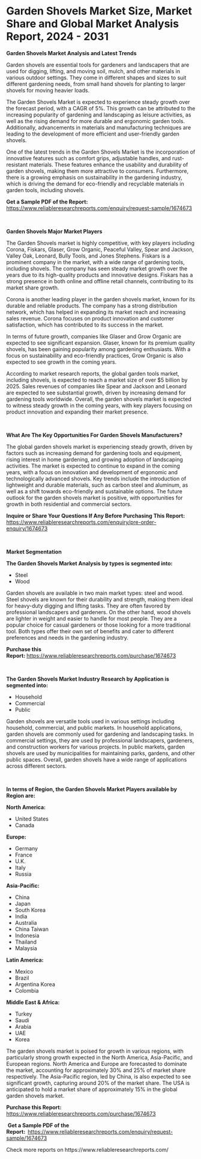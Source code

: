 <p><h1>Garden Shovels Market Size, Market Share and Global Market Analysis Report, 2024 - 2031</h1></p><p><strong>Garden Shovels Market Analysis and Latest Trends</strong></p>
<p><p>Garden shovels are essential tools for gardeners and landscapers that are used for digging, lifting, and moving soil, mulch, and other materials in various outdoor settings. They come in different shapes and sizes to suit different gardening needs, from small hand shovels for planting to larger shovels for moving heavier loads.</p><p>The Garden Shovels Market is expected to experience steady growth over the forecast period, with a CAGR of 5%. This growth can be attributed to the increasing popularity of gardening and landscaping as leisure activities, as well as the rising demand for more durable and ergonomic garden tools. Additionally, advancements in materials and manufacturing techniques are leading to the development of more efficient and user-friendly garden shovels.</p><p>One of the latest trends in the Garden Shovels Market is the incorporation of innovative features such as comfort grips, adjustable handles, and rust-resistant materials. These features enhance the usability and durability of garden shovels, making them more attractive to consumers. Furthermore, there is a growing emphasis on sustainability in the gardening industry, which is driving the demand for eco-friendly and recyclable materials in garden tools, including shovels.</p></p>
<p><strong>Get a Sample PDF of the Report:&nbsp;</strong> <a href="https://www.reliableresearchreports.com/enquiry/request-sample/1674673">https://www.reliableresearchreports.com/enquiry/request-sample/1674673</a></p>
<p>&nbsp;</p>
<p><strong>Garden Shovels Major Market Players</strong></p>
<p><p>The Garden Shovels market is highly competitive, with key players including Corona, Fiskars, Glaser, Grow Organic, Peaceful Valley, Spear and Jackson, Valley Oak, Leonard, Bully Tools, and Jones Stephens. Fiskars is a prominent company in the market, with a wide range of gardening tools, including shovels. The company has seen steady market growth over the years due to its high-quality products and innovative designs. Fiskars has a strong presence in both online and offline retail channels, contributing to its market share growth.</p><p>Corona is another leading player in the garden shovels market, known for its durable and reliable products. The company has a strong distribution network, which has helped in expanding its market reach and increasing sales revenue. Corona focuses on product innovation and customer satisfaction, which has contributed to its success in the market.</p><p>In terms of future growth, companies like Glaser and Grow Organic are expected to see significant expansion. Glaser, known for its premium quality shovels, has been gaining popularity among gardening enthusiasts. With a focus on sustainability and eco-friendly practices, Grow Organic is also expected to see growth in the coming years.</p><p>According to market research reports, the global garden tools market, including shovels, is expected to reach a market size of over $5 billion by 2025. Sales revenues of companies like Spear and Jackson and Leonard are expected to see substantial growth, driven by increasing demand for gardening tools worldwide. Overall, the garden shovels market is expected to witness steady growth in the coming years, with key players focusing on product innovation and expanding their market presence.</p></p>
<p>&nbsp;</p>
<p><strong>What Are The Key Opportunities For Garden Shovels Manufacturers?</strong></p>
<p><p>The global garden shovels market is experiencing steady growth, driven by factors such as increasing demand for gardening tools and equipment, rising interest in home gardening, and growing adoption of landscaping activities. The market is expected to continue to expand in the coming years, with a focus on innovation and development of ergonomic and technologically advanced shovels. Key trends include the introduction of lightweight and durable materials, such as carbon steel and aluminum, as well as a shift towards eco-friendly and sustainable options. The future outlook for the garden shovels market is positive, with opportunities for growth in both residential and commercial sectors.</p></p>
<p><strong>Inquire or Share Your Questions If Any Before Purchasing This Report:</strong> <a href="https://www.reliableresearchreports.com/enquiry/pre-order-enquiry/1674673">https://www.reliableresearchreports.com/enquiry/pre-order-enquiry/1674673</a></p>
<p>&nbsp;</p>
<p><strong>Market Segmentation</strong></p>
<p><strong>The Garden Shovels Market Analysis by types is segmented into:</strong></p>
<p><ul><li>Steel</li><li>Wood</li></ul></p>
<p><p>Garden shovels are available in two main market types: steel and wood. Steel shovels are known for their durability and strength, making them ideal for heavy-duty digging and lifting tasks. They are often favored by professional landscapers and gardeners. On the other hand, wood shovels are lighter in weight and easier to handle for most people. They are a popular choice for casual gardeners or those looking for a more traditional tool. Both types offer their own set of benefits and cater to different preferences and needs in the gardening industry.</p></p>
<p><strong>Purchase this Report:&nbsp;</strong><a href="https://www.reliableresearchreports.com/purchase/1674673">https://www.reliableresearchreports.com/purchase/1674673</a></p>
<p>&nbsp;</p>
<p><strong>The Garden Shovels Market Industry Research by Application is segmented into:</strong></p>
<p><ul><li>Household</li><li>Commercial</li><li>Public</li></ul></p>
<p><p>Garden shovels are versatile tools used in various settings including household, commercial, and public markets. In household applications, garden shovels are commonly used for gardening and landscaping tasks. In commercial settings, they are used by professional landscapers, gardeners, and construction workers for various projects. In public markets, garden shovels are used by municipalities for maintaining parks, gardens, and other public spaces. Overall, garden shovels have a wide range of applications across different sectors.</p></p>
<p>&nbsp;</p>
<p><strong>In terms of Region, the Garden Shovels Market Players available by Region are:</strong></p>
<p>
    <p> <strong> North America: </strong>
        <ul>
            <li>United States</li>
            <li>Canada</li>
        </ul>
        </p> 
    <p> <strong> Europe: </strong>
        <ul>
            <li>Germany</li>
            <li>France</li>
            <li>U.K.</li>
            <li>Italy</li>
            <li>Russia</li>
        </ul>
        </p> 
    <p> <strong> Asia-Pacific: </strong>
        <ul>
            <li>China</li>
            <li>Japan</li>
            <li>South Korea</li>
            <li>India</li>
            <li>Australia</li>
            <li>China Taiwan</li>
            <li>Indonesia</li>
            <li>Thailand</li>
            <li>Malaysia</li>
        </ul>
        </p> 
    <p> <strong> Latin America: </strong>
        <ul>
            <li>Mexico</li>
            <li>Brazil</li>
            <li>Argentina Korea</li>
            <li>Colombia</li>
        </ul>
        </p> 
    <p> <strong> Middle East & Africa: </strong>
        <ul>
            <li>Turkey</li>
            <li>Saudi</li>
            <li>Arabia</li>
            <li>UAE</li>
            <li>Korea</li>
        </ul>
    </p>
    </p>
<p><p>The garden shovels market is poised for growth in various regions, with particularly strong growth expected in the North America, Asia-Pacific, and European regions. North America and Europe are forecasted to dominate the market, accounting for approximately 30% and 25% of market share respectively. The Asia-Pacific region, led by China, is also expected to see significant growth, capturing around 20% of the market share. The USA is anticipated to hold a market share of approximately 15% in the global garden shovels market.</p></p>
<p><strong>Purchase this Report: </strong><a href="https://www.reliableresearchreports.com/purchase/1674673">https://www.reliableresearchreports.com/purchase/1674673</a></p>
<p>&nbsp;<strong>Get a Sample PDF of the Report:&nbsp;&nbsp;</strong><a href="https://www.reliableresearchreports.com/enquiry/request-sample/1674673">https://www.reliableresearchreports.com/enquiry/request-sample/1674673</a></p>
<p><strong></strong></p>
<p>Check more reports on https://www.reliableresearchreports.com/</p>